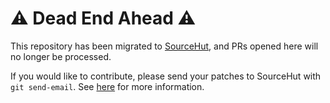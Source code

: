 # ⚠️ Dead End Ahead ⚠️

This repository has been migrated to
[SourceHut](https://sr.ht/~jschmidt/copy-on-select-2), and PRs
opened here will no longer be processed.

If you would like to contribute, please send your patches to
SourceHut with `git send-email`.  See
[here](https://git-send-email.io) for more information.
